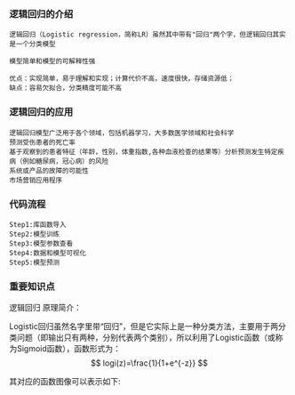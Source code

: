 ### 逻辑回归的介绍
    逻辑回归（Logistic regression，简称LR）虽然其中带有"回归"两个字，但逻辑回归其实是一个分类模型
    
    模型简单和模型的可解释性强
    
    优点：实现简单，易于理解和实现；计算代价不高，速度很快，存储资源低；
    缺点：容易欠拟合，分类精度可能不高
   
### 逻辑回归的应用
    逻辑回归模型广泛用于各个领域，包括机器学习，大多数医学领域和社会科学
    预测受伤患者的死亡率
    基于观察到的患者特征（年龄，性别，体重指数,各种血液检查的结果等）分析预测发生特定疾病（例如糖尿病，冠心病）的风险
    系统或产品的故障的可能性
    市场营销应用程序

### 代码流程
    Step1:库函数导入
    Step2:模型训练
    Step3:模型参数查看
    Step4:数据和模型可视化
    Step5:模型预测

### 重要知识点
逻辑回归 原理简介：

Logistic回归虽然名字里带“回归”，但是它实际上是一种分类方法，主要用于两分类问题（即输出只有两种，分别代表两个类别），所以利用了Logistic函数（或称为Sigmoid函数），函数形式为：
$$ 
logi(z)=\frac{1}{1+e^{-z}} 
$$

其对应的函数图像可以表示如下: